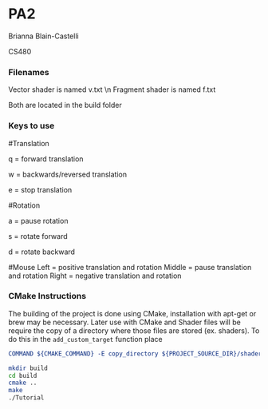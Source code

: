 # PA2
Brianna Blain-Castelli

CS480

### Filenames
Vector shader is named v.txt \n
Fragment shader is named f.txt

Both are located in the build folder

### Keys to use
#Translation

q = forward translation

w = backwards/reversed translation

e = stop translation

#Rotation

a = pause rotation

s = rotate forward

d = rotate backward

#Mouse
Left = positive translation and rotation
Middle = pause translation and rotation
Right = negative translation and rotation

### CMake Instructions
The building of the project is done using CMake, installation with apt-get or brew may be necessary. Later use with CMake and Shader files will be require the copy of a directory where those files are stored (ex. shaders). To do this in the ```add_custom_target``` function place 
```cmake
COMMAND ${CMAKE_COMMAND} -E copy_directory ${PROJECT_SOURCE_DIR}/shaders/ ${CMAKE_CURRENT_BINARY_DIR}/shaders
```

```bash
mkdir build
cd build
cmake ..
make
./Tutorial
```

